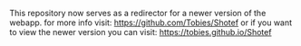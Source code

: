 This repository now serves as a redirector for a newer version of the webapp.
for more info visit: https://github.com/Tobies/Shotef
or if you want to view the newer version you can visit: https://tobies.github.io/Shotef

